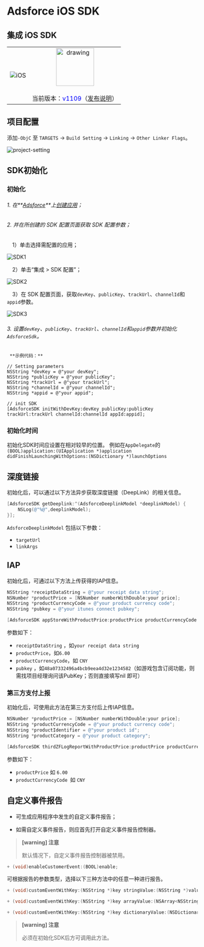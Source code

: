 # Adsforce iOS SDK

## 集成 iOS SDK

|                 |                                                              |
| :-------------: | :----------------------------------------------------------: |
| ![iOS](iOS.PNG) | <img src="logo.png" alt="drawing" style="width:100px;"/> <br><br>当前版本：<span style="color: blue;">v1109</span>（[发布说明](/sdk-integrations/quick-start/Changelog/README.md)） |



## 项目配置

添加`-ObjC` 至 `TARGETS` → `Build Setting` → `Linking` → `Other Linker Flags`。

![project-setting](project-setting.png)

## SDK初始化

### 初始化

###### 1. 在**[Adsforce](https://tmp-portal.adsforce.io/login)**上[创建应用](../../../get-started/add-apps/README.md)；

###### 2. 并在所创建的 SDK 配置页面获取 SDK 配置参数；

&ensp;&ensp;1）单击选择需配置的应用；

![SDK1](SDK1.png)

&ensp;&ensp;2）单击“集成 > SDK 配置”；

![SDK2](SDK2.png)

&ensp;&ensp;3）在 SDK 配置页面，获取`devKey`、`publicKey`、`trackUrl`、`channelId`和`appid`参数。

![SDK3](SDK3.png)

###### 3. 设置`devKey`、`publicKey`、`trackUrl`、`channelId`和`appid`参数并初始化`AdsforceSdk`。

```
 **示例代码：**

// Setting parameters
NSString *devKey = @"your devKey";
NSString *publicKey = @"your publicKey";
NSString *trackUrl = @"your trackUrl";
NSString *channelId = @"your channelId";
NSString *appid = @"your appid";

// init SDK
[AdsforceSDK initWithDevKey:devKey publicKey:publicKey trackUrl:trackUrl channelId:channelId appId:appid];
```

### 初始化时间

初始化SDK时间应设置在相对较早的位置。 例如在`AppDelegate`的` (BOOL)application:(UIApplication *)application didFinishLaunchingWithOptions:(NSDictionary *)launchOptions`

## 深度链接

初始化后，可以通过以下方法异步获取深度链接（DeepLink）的相关信息。

```objective-c
[AdsforceSDK getDeeplink:^(AdsforceDeeplinkModel *deeplinkModel) {
    NSLog(@"%@",deeplinkModel);
}];
```

`AdsforceDeeplinkModel` 包括以下参数：

- `targetUrl`
- `linkArgs`

## IAP

初始化后，可通过以下方法上传获得的IAP信息。

```objective-c
NSString *receiptDataString = @"your receipt data string";
NSNumber *productPrice = [NSNumber numberWithDouble:your price];
NSString *productCurrencyCode = @"your product currency code";
NSString *pubkey = @"your itunes connect pubkey";

[AdsforceSDK appStoreWithProductPrice:productPrice productCurrencyCode:productCurrencyCode receiptDataString:receiptDataString pubkey:pubkey params:nil];

```
参数如下：

- `receiptDataString` ，如`your receipt data string`
- `productPrice`，如`6.00`
- `productCurrencyCode`，如 `CNY`
- `pubkey` ，如`48a07332496a4bcb9eea4d32e1234582`（如游戏包含订阅功能，则需找项目经理询问该PubKey；否则直接填写nil 即可）

### 第三方支付上报

初始化后，可使用此方法在第三方支付后上传IAP信息。

```objective-c
NSNumber *productPrice = [NSNumber numberWithDouble:your price];
NSString *productCurrencyCode = @"your product currency code";
NSString *productIdentifier = @"your product id";
NSString *productCategory = @"your product category";

[AdsforceSDK thirdZFLogReportWithProductPrice:productPrice productCurrencyCode:productCurrencyCode productIdentifier:productIdentifier productCategory:productCategory];
```

参数如下：

- `productPrice` 如 `6.00`
- `productCurrencyCode `如 `CNY`

## 自定义事件报告

- 可生成应用程序中发生的自定义事件报告；

- 如需自定义事件报告，则应首先打开自定义事件报告控制器。


> **[warning] 注意**
>
> 默认情况下，自定义事件报告控制器被禁用。


```objective-c
+ (void)enableCustomerEvent:(BOOL)enable;
```

可根据报告的参数类型，选择以下三种方法中的任意一种进行报告。

```objective-c
+ (void)customEventWithKey:(NSString *)key stringValue:(NSString *)value;

+ (void)customEventWithKey:(NSString *)key arrayValue:(NSArray<NSString *> *)value;

+ (void)customEventWithKey:(NSString *)key dictionaryValue:(NSDictionary<NSString *,NSString *> *)value;
```

> **[warning] 注意**
>
> 必须在初始化SDK后方可调用此方法。

